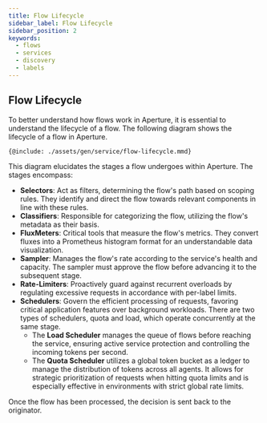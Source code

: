 ```yaml
---
title: Flow Lifecycle
sidebar_label: Flow Lifecycle
sidebar_position: 2
keywords:
  - flows
  - services
  - discovery
  - labels
---
```


## Flow Lifecycle

To better understand how flows work in Aperture, it is essential to understand
the lifecycle of a flow. The following diagram shows the lifecycle of a flow in
Aperture.

<Zoom>

```mermaid
{@include: ./assets/gen/service/flow-lifecycle.mmd}
```

</Zoom>

This diagram elucidates the stages a flow undergoes within Aperture. The stages
encompass:

- **Selectors**: Act as filters, determining the flow's path based on scoping
  rules. They identify and direct the flow towards relevant components in line
  with these rules.
- **Classifiers**: Responsible for categorizing the flow, utilizing the flow's
  metadata as their basis.
- **FluxMeters**: Critical tools that measure the flow's metrics. They convert
  fluxes into a Prometheus histogram format for an understandable data
  visualization.
- **Sampler**: Manages the flow's rate according to the service's health and
  capacity. The sampler must approve the flow before advancing it to the
  subsequent stage.
- **Rate-Limiters**: Proactively guard against recurrent overloads by regulating
  excessive requests in accordance with per-label limits.
- **Schedulers**: Govern the efficient processing of requests, favoring critical
  application features over background workloads. There are two types of
  schedulers, quota and load, which operate concurrently at the same stage.
  - The **Load Scheduler** manages the queue of flows before reaching the
    service, ensuring active service protection and controlling the incoming
    tokens per second.
  - The **Quota Scheduler** utilizes a global token bucket as a ledger to manage
    the distribution of tokens across all agents. It allows for strategic
    prioritization of requests when hitting quota limits and is especially
    effective in environments with strict global rate limits.

Once the flow has been processed, the decision is sent back to the originator.
